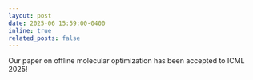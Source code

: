 ```yaml
---
layout: post
date: 2025-06 15:59:00-0400
inline: true
related_posts: false
---
```


Our paper on offline molecular optimization has been accepted to ICML 2025!
